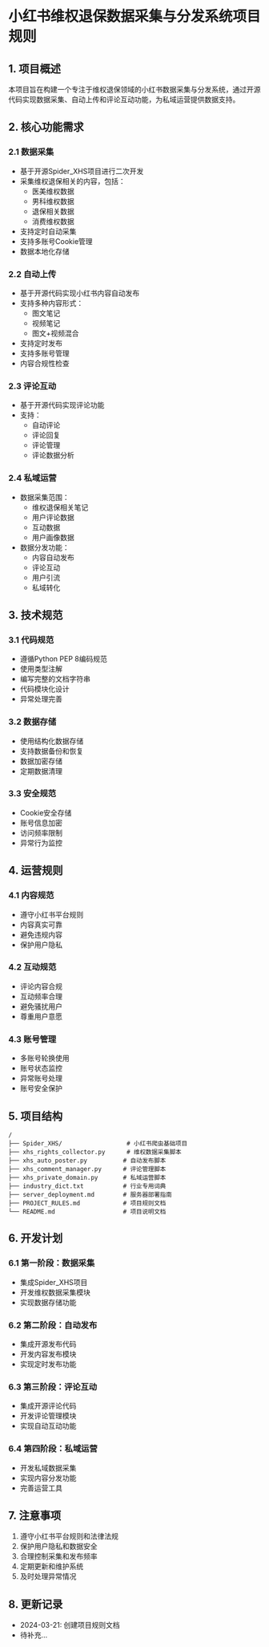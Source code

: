 # 小红书维权退保数据采集与分发系统项目规则

## 1. 项目概述

本项目旨在构建一个专注于维权退保领域的小红书数据采集与分发系统，通过开源代码实现数据采集、自动上传和评论互动功能，为私域运营提供数据支持。

## 2. 核心功能需求

### 2.1 数据采集
- 基于开源Spider_XHS项目进行二次开发
- 采集维权退保相关的内容，包括：
  - 医美维权数据
  - 男科维权数据
  - 退保相关数据
  - 消费维权数据
- 支持定时自动采集
- 支持多账号Cookie管理
- 数据本地化存储

### 2.2 自动上传
- 基于开源代码实现小红书内容自动发布
- 支持多种内容形式：
  - 图文笔记
  - 视频笔记
  - 图文+视频混合
- 支持定时发布
- 支持多账号管理
- 内容合规性检查

### 2.3 评论互动
- 基于开源代码实现评论功能
- 支持：
  - 自动评论
  - 评论回复
  - 评论管理
  - 评论数据分析

### 2.4 私域运营
- 数据采集范围：
  - 维权退保相关笔记
  - 用户评论数据
  - 互动数据
  - 用户画像数据
- 数据分发功能：
  - 内容自动发布
  - 评论互动
  - 用户引流
  - 私域转化

## 3. 技术规范

### 3.1 代码规范
- 遵循Python PEP 8编码规范
- 使用类型注解
- 编写完整的文档字符串
- 代码模块化设计
- 异常处理完善

### 3.2 数据存储
- 使用结构化数据存储
- 支持数据备份和恢复
- 数据加密存储
- 定期数据清理

### 3.3 安全规范
- Cookie安全存储
- 账号信息加密
- 访问频率限制
- 异常行为监控

## 4. 运营规则

### 4.1 内容规范
- 遵守小红书平台规则
- 内容真实可靠
- 避免违规内容
- 保护用户隐私

### 4.2 互动规范
- 评论内容合规
- 互动频率合理
- 避免骚扰用户
- 尊重用户意愿

### 4.3 账号管理
- 多账号轮换使用
- 账号状态监控
- 异常账号处理
- 账号安全保护

## 5. 项目结构

```
/
├── Spider_XHS/                  # 小红书爬虫基础项目
├── xhs_rights_collector.py      # 维权数据采集脚本
├── xhs_auto_poster.py          # 自动发布脚本
├── xhs_comment_manager.py      # 评论管理脚本
├── xhs_private_domain.py       # 私域运营脚本
├── industry_dict.txt           # 行业专用词典
├── server_deployment.md        # 服务器部署指南
├── PROJECT_RULES.md            # 项目规则文档
└── README.md                   # 项目说明文档
```

## 6. 开发计划

### 6.1 第一阶段：数据采集
- 集成Spider_XHS项目
- 开发维权数据采集模块
- 实现数据存储功能

### 6.2 第二阶段：自动发布
- 集成开源发布代码
- 开发内容发布模块
- 实现定时发布功能

### 6.3 第三阶段：评论互动
- 集成开源评论代码
- 开发评论管理模块
- 实现自动互动功能

### 6.4 第四阶段：私域运营
- 开发私域数据采集
- 实现内容分发功能
- 完善运营工具

## 7. 注意事项

1. 遵守小红书平台规则和法律法规
2. 保护用户隐私和数据安全
3. 合理控制采集和发布频率
4. 定期更新和维护系统
5. 及时处理异常情况

## 8. 更新记录

- 2024-03-21: 创建项目规则文档
- 待补充... 